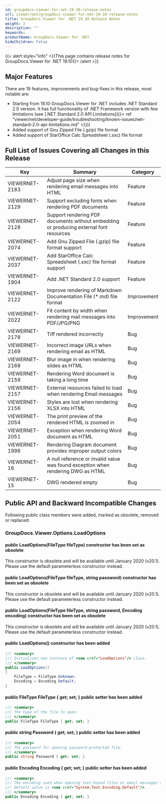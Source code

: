 ```yaml
---
id: groupdocs-viewer-for-net-19-10-release-notes
url: viewer/net/groupdocs-viewer-for-net-19-10-release-notes
title: GroupDocs.Viewer for .NET 19.10 Release Notes
weight: 3
description: ""
keywords: 
productName: GroupDocs.Viewer for .NET
hideChildren: False
---
```

{{< alert style="info" >}}This page contains release notes for GroupDocs.Viewer for .NET 19.10{{< /alert >}}

## Major Features

There are 19 features, improvements and bug-fixes in this release, most notable are:

* Starting from 19.10 GroupDocs.Viewer for .NET includes .NET Standard 2.0 version. It has full functionality of .NET Framework version with few limitations (see [.NET Standard 2.0 API Limitations]({{< ref "viewer/net/developer-guide/troubleshooting/known-issues/net-standard-2.0-api-limitations.md" >}}))
* Added support of Gnu Zipped File (.gzip) file format 
* Added support of StarOffice Calc Spreadsheet (.sxc) file format

## Full List of Issues Covering all Changes in this Release

| Key | Summary | Category |
| --- | --- | --- |
| VIEWERNET-2183 | Adjust page size when rendering email messages into HTML | Feature |
| VIEWERNET-2129 | Support excluding fonts when rendering PDF documents | Feature |
| VIEWERNET-2128 | Support rendering PDF documents without embedding or producing external font resources | Feature |
| VIEWERNET-2074 | Add Gnu Zipped File (.gzip) file format support | Feature |
| VIEWERNET-2037 | Add StarOffice Calc Spreadsheet (.sxc) file format support | Feature |
| VIEWERNET-1904 | Add .NET Standard 2.0 support | Feature |
| VIEWERNET-2122 | Improve rendering of Markdown Documentation File (\*.md) file format | Improvement |
| VIEWERNET-2022 | Fit content by width when rendering mail messages into PDF/JPG/PNG | Improvement |
| VIEWERNET-2178 | Tiff rendered incorrectly | Bug |
| VIEWERNET-2169 | Incorrect image URLs when rendering email as HTML | Bug |
| VIEWERNET-2168 | Blur image in when rendering slides as HTML | Bug |
| VIEWERNET-2159 | Rendering Word document is taking a long time | Bug |
| VIEWERNET-2157 | External resources failed to load when rendering Email messages | Bug |
| VIEWERNET-2156 | Styles are lost when rendering XLSX into HTML | Bug |
| VIEWERNET-2054 | The print preview of the rendered HTML is zoomed in | Bug |
| VIEWERNET-2051 | Exception when rendering Word document as HTML | Bug |
| VIEWERNET-1996 | Rendering Diagram document provides improper output colors | Bug |
| VIEWERNET-16 | A null reference or invalid value was found exception when rendering DWG as HTML | Bug |
| VIEWERNET-15 | DWG rendered empty | Bug |

## Public API and Backward Incompatible Changes

Following public class members were added, marked as obsolete, removed or replaced:

### GroupDocs.Viewer.Options.LoadOptions

#### public LoadOptions(FileType fileType) constructor has been set as obsolete 

This constructor is obsolete and will be available until January 2020 (v20.1). Please use the default parameterless constructor instead.

#### public LoadOptions(FileType fileType, string password) constructor has been set as obsolete 

This constructor is obsolete and will be available until January 2020 (v20.1). Please use the default parameterless constructor instead.

#### public LoadOptions(FileType fileType, string password, Encoding encoding) constructor has been set as obsolete 

This constructor is obsolete and will be available until January 2020 (v20.1). Please use the default parameterless constructor instead.

#### public LoadOptions() constructor has been added

```csharp
/// <summary>
/// Initializes new instance of <see cref="LoadOptions"/> class.
/// </summary>
public LoadOptions()
{
    FileType = FileType.Unknown;
    Encoding = Encoding.Default;
}
```

#### public FileType FileType { get; set; } public setter has been added

```csharp
/// <summary>
/// The type of the file to open.
/// </summary>
public FileType FileType { get; set; }
```

#### public string Password { get; set; } public setter has been added

```csharp
/// <summary>
/// The password for opening password-protected file.
/// </summary>
public string Password { get; set; }
```

#### public Encoding Encoding { get; set; } public setter has been added

```csharp
/// <summary>
/// The encoding used when opening text-based files or email messages such as <see cref="GroupDocs.Viewer.FileType.CSV"/>, <see cref="GroupDocs.Viewer.FileType.TXT"/>, and <see cref="GroupDocs.Viewer.FileType.MSG"/>.
/// Default value is <see cref="System.Text.Encoding.Default"/>.
/// </summary>
public Encoding Encoding { get; set; }
```
